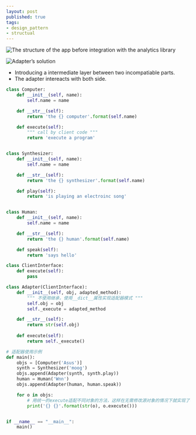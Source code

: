 ```yaml
---
layout: post
published: true
tags:
- design_pattern
- structual
---
```


![The structure of the app before integration with the analytics library](https://refactoring.guru/images/patterns/diagrams/adapter/problem-en.png)

![Adapter’s solution](https://refactoring.guru/images/patterns/diagrams/adapter/solution-en.png)

- Introducing a intermediate layer between two incompatiable parts.
- The adapter intereacts with both side.

```python
class Computer:
    def __init__(self, name):
        self.name = name

    def __str__(self):
        return 'the {} computer'.format(self.name)

    def execute(self):
        """ call by client code """
        return 'execute a program'


class Synthesizer:
    def __init__(self, name):
        self.name = name

    def __str__(self):
        return 'the {} synthesizer'.format(self.name)

    def play(self):
        return 'is playing an electroinc song'


class Human:
    def __init__(self, name):
        self.name = name

    def __str__(self):
        return 'the {} human'.format(self.name)

    def speak(self):
        return 'says hello'

class ClientInterface:
    def execute(self):
        pass

class Adapter(ClientInterface):
    def __init__(self, obj, adapted_method):
        """ 不使用继承，使用__dict__属性实现适配器模式 """
        self.obj = obj
        self._execute = adapted_method

    def __str__(self):
        return str(self.obj)
      
    def execute(self):
        return self._execute()

# 适配器使用示例
def main():
    objs = [Computer('Asus')]
    synth = Synthesizer('moog')
    objs.append(Adapter(synth, synth.play))
    human = Human('Wnn')
    objs.append(Adapter(human, human.speak))

    for o in objs:
        # 用统一的execute适配不同对象的方法，这样在无需修改源对象的情况下就实现了不同对象方法的适配
        print('{} {}'.format(str(o), o.execute()))


if __name__ == "__main__":
    main()
```

